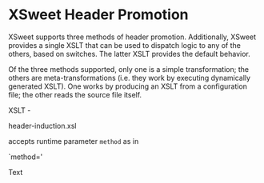 # XSweet Header Promotion

XSweet supports three methods of header promotion. Additionally, XSweet provides a single XSLT that can be used to dispatch logic to any of the others, based on switches. The latter XSLT provides the default behavior.

Of the three methods supported, only one is a simple transformation; the others are meta-transformations (i.e. they work by executing dynamically generated XSLT). One works by producing an XSLT from a configuration file; the other reads the source file itself.

XSLT -

header-induction.xsl

accepts runtime parameter `method` as in

`method='

Text
